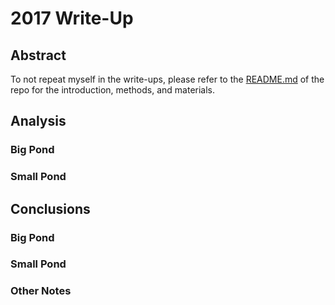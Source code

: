 # 2017 Write-Up

## Abstract

To not repeat myself in the write-ups, please refer to the [README.md](https://github.com/belkinsa/GrailvilleWetlands/blob/master/README.md) of the repo for the introduction, methods, and materials.

## Analysis

### Big Pond

### Small Pond

## Conclusions

### Big Pond

### Small Pond

### Other Notes
